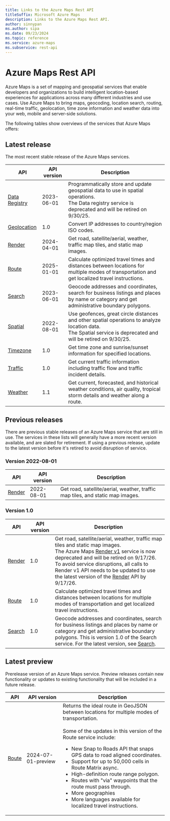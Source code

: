 ```yaml
---
title: Links to the Azure Maps Rest API
titleSuffix: Microsoft Azure Maps
description: Links to the Azure Maps Rest API.
author: sinnypan
ms.author: sipa
ms.date: 09/23/2024
ms.topic: reference
ms.service: azure-maps
ms.subservice: rest-api
---
```


# Azure Maps Rest API

Azure Maps is a set of mapping and geospatial services that enable developers and organizations to build intelligent location-based experiences for applications across many different industries and use cases. Use Azure Maps to bring maps, geocoding, location search, routing, real-time traffic, geolocation, time zone information and weather data into your web, mobile and server-side solutions.

The following tables show overviews of the services that Azure Maps offers:

## Latest release

The most recent stable release of the Azure Maps services.

| API | API version | Description |
|-----|-------------|-------------|
| [Data Registry] |  2023-06-01  | Programmatically store and update geospatial data to use in spatial operations.<br>The Data registry service is deprecated and will be retired on 9/30/25. |
| [Geolocation] |  1.0  | Convert IP addresses to country/region ISO codes. |
| [Render] |  2024-04-01  | Get road, satellite/aerial, weather, traffic map tiles, and static map images. |
| [Route] |  2025-01-01  | Calculate optimized travel times and distances between locations for multiple modes of transportation and get localized travel instructions. |
| [Search] |  2023-06-01  | Geocode addresses and coordinates, search for business listings and places by name or category and get administrative boundary polygons. |
| [Spatial] |  2022-08-01  | Use geofences, great circle distances and other spatial operations to analyze location data.<br>The Spatial service is deprecated and will be retired on 9/30/25. |
| [Timezone] |  1.0  | Get time zone and sunrise/sunset information for specified locations. |
| [Traffic] |  1.0  | Get current traffic information including traffic flow and traffic incident details. |
| [Weather] |  1.1  | Get current, forecasted, and historical weather conditions, air quality, tropical storm details and weather along a route. |

## Previous releases

There are previous stable releases of an Azure Maps service that are still in use. The services in these lists will generally have a more recent version available, and are slated for retirement. If using a previous release, update to the latest version before it's retired to avoid disruption of service.

### Version 2022-08-01

| API | API version | Description |
|-----|-------------|-------------|
| [Render][render-2022-08-01] |  2022-08-01  | Get road, satellite/aerial, weather, traffic map tiles, and static map images. |

### Version 1.0

| API | API version | Description |
|-----|-------------|-------------|
| [Render][Render v1] |  1.0  | Get road, satellite/aerial, weather, traffic map tiles and static map images.<BR>The Azure Maps [Render v1] service is now deprecated and will be retired on 9/17/26. To avoid service disruptions, all calls to Render v1 API needs to be updated to use the latest version of the [Render] API by 9/17/26. |
| [Route][Route v1] | 1.0  | Calculate optimized travel times and distances between locations for multiple modes of transportation and get localized travel instructions. |
| [Search][Search v1] |  1.0  | Geocode addresses and coordinates, search for business listings and places by name or category and get administrative boundary polygons. This is version 1.0 of the Search service. For the latest version, see [Search]. |

## Latest preview

Prerelease version of an Azure Maps service. Preview releases contain new functionality or updates to existing functionality that will be included in a future release.

| API | API version | Description |
|-----|-------------|-------------|
| [Route][Route-2024-07-01-preview] | 2024-07-01-preview | Returns the ideal route in GeoJSON between locations for multiple modes of transportation.<BR><BR>Some of the updates in this version of the Route service include:<ul><li>New Snap to Roads API that snaps GPS data to road aligned coordinates.</li><li>Support for up to 50,000 cells in Route Matrix async.</li><li>High-definition route range polygon.</li><li>Routes with "via" waypoints that the route must pass through.</li><li>More geographies</li><li>More languages available for localized travel instructions.</li> |

<!--- Links to latest versions of each service ---------------------------------->
[Data Registry]: /rest/api/maps/data-registry
[Geolocation]: /rest/api/maps/geolocation
[Render]: /rest/api/maps/render
[Route]: /rest/api/maps/route
[Search]: /rest/api/maps/search
[Spatial]: /rest/api/maps/spatial
[Timezone]: /rest/api/maps/timezone
[Traffic]: /rest/api/maps/traffic
[Weather]: /rest/api/maps/weather

<!--- Links to previous versions of each service -------------------------------->
[render-2022-08-01]: /rest/api/maps/render?view=rest-maps-2022-08-01

[Render v1]: /rest/api/maps/render?view=rest-maps-1.0
[Route v1]: /rest/api/maps/route?view=rest-maps-1.0
[Search v1]: /rest/api/maps/search?view=rest-maps-1.0

<!--- 2024-07-01-preview is the latest preview release of the Route service,
      currently the only Azure Maps service in Preview -------------------------->
[Route-2024-07-01-preview]: /rest/api/maps/route?view=rest-maps-2024-07-01-preview
